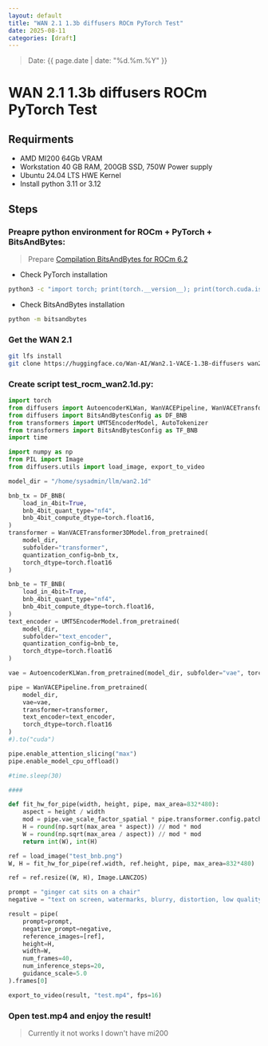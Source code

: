 ```yaml
---
layout: default
title: "WAN 2.1 1.3b diffusers ROCm PyTorch Test"
date: 2025-08-11
categories: [draft]
---
```

> Date: {{ page.date | date: "%d.%m.%Y" }}  

# WAN 2.1 1.3b diffusers ROCm PyTorch Test 

## Requirments 
- AMD MI200 64Gb VRAM
- Workstation 40 GB RAM, 200GB SSD, 750W Power supply 
- Ubuntu 24.04 LTS HWE Kernel
- Install python 3.11 or 3.12

## Steps

### Preapre python environment for ROCm + PyTorch + BitsAndBytes:
> Prepare 
[Compilation BitsAndBytes for ROCm 6.2](/articles/rocm-bitsandbytes.html)

- Check PyTorch installation

```bash
python3 -c "import torch; print(torch.__version__); print(torch.cuda.is_available()); print(torch.version.hip);print(torch.cuda.get_device_name(0));"
```
- Check BitsAndBytes installation

```bash
python -m bitsandbytes
```

### Get the WAN 2.1
```bash
git lfs install
git clone https://huggingface.co/Wan-AI/Wan2.1-VACE-1.3B-diffusers wan2.1d
```

### Create script test_rocm_wan2.1d.py:
```python
import torch
from diffusers import AutoencoderKLWan, WanVACEPipeline, WanVACETransformer3DModel
from diffusers import BitsAndBytesConfig as DF_BNB
from transformers import UMT5EncoderModel, AutoTokenizer
from transformers import BitsAndBytesConfig as TF_BNB
import time

import numpy as np
from PIL import Image
from diffusers.utils import load_image, export_to_video

model_dir = "/home/sysadmin/llm/wan2.1d"

bnb_tx = DF_BNB(
    load_in_4bit=True,
    bnb_4bit_quant_type="nf4",
    bnb_4bit_compute_dtype=torch.float16,
)
transformer = WanVACETransformer3DModel.from_pretrained(
    model_dir, 
    subfolder="transformer",
    quantization_config=bnb_tx, 
    torch_dtype=torch.float16
)

bnb_te = TF_BNB(
    load_in_4bit=True,
    bnb_4bit_quant_type="nf4",
    bnb_4bit_compute_dtype=torch.float16,
)
text_encoder = UMT5EncoderModel.from_pretrained(
    model_dir, 
    subfolder="text_encoder",
    quantization_config=bnb_te, 
    torch_dtype=torch.float16
)

vae = AutoencoderKLWan.from_pretrained(model_dir, subfolder="vae", torch_dtype=torch.float32)

pipe = WanVACEPipeline.from_pretrained(
    model_dir, 
    vae=vae, 
    transformer=transformer, 
    text_encoder=text_encoder,
    torch_dtype=torch.float16
)
#).to("cuda")

pipe.enable_attention_slicing("max")
pipe.enable_model_cpu_offload() 

#time.sleep(30)

####

def fit_hw_for_pipe(width, height, pipe, max_area=832*480):
    aspect = height / width
    mod = pipe.vae_scale_factor_spatial * pipe.transformer.config.patch_size[1]
    H = round(np.sqrt(max_area * aspect)) // mod * mod
    W = round(np.sqrt(max_area / aspect)) // mod * mod
    return int(W), int(H)

ref = load_image("test_bnb.png") 
W, H = fit_hw_for_pipe(ref.width, ref.height, pipe, max_area=832*480)

ref = ref.resize((W, H), Image.LANCZOS)

prompt = "ginger cat sits on a chair"
negative = "text on screen, watermarks, blurry, distortion, low quality"

result = pipe(
    prompt=prompt,
    negative_prompt=negative,
    reference_images=[ref], 
    height=H,
    width=W,
    num_frames=40, 
    num_inference_steps=20,
    guidance_scale=5.0
).frames[0]

export_to_video(result, "test.mp4", fps=16)
```
### Open test.mp4 and enjoy the result!
> Currently it not works I down't have mi200 
